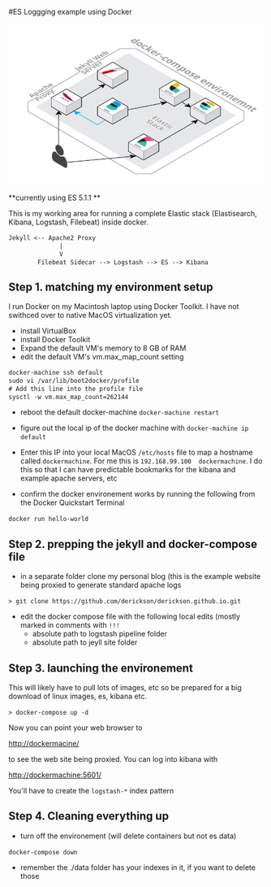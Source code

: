 #ES Loggging example using Docker

![Diagram](diagram.png)

**currently using ES 5.1.1 **

This is my working area for running a complete Elastic stack (Elastisearch, Kibana, Logstash, Filebeat) inside docker.

```
Jekyll <-- Apache2 Proxy 
              |
              V
        Filebeat Sidecar --> Logstash --> ES --> Kibana
```

## Step 1. matching my environment setup

I run Docker on my Macintosh laptop using Docker Toolkit.  I have not swithced over to native MacOS virtualization yet.

* install VirtualBox
* install Docker Toolkit
* Expand the default VM's memory to 8 GB of RAM
* edit the default VM's vm.max_map_count setting 

```
docker-machine ssh default
sudo vi /var/lib/boot2docker/profile
# Add this line into the profile file
sysctl -w vm.max_map_count=262144
```

* reboot the default docker-machine ```docker-machine restart```
* figure out the local ip of the docker machine with ```docker-machine ip default```
* Enter this IP into your local MacOS ```/etc/hosts``` file to map a hostname called ```dockermachine```.  For me this is ```192.168.99.100  dockermachine```.  I do this so that I can have predictable bookmarks for the kibana and example apache servers, etc

* confirm the docker environement works by running the following from the Docker Quickstart Terminal

```docker run hello-world```


## Step 2. prepping the jekyll and docker-compose file

* in a separate folder clone my personal blog (this is the example website being proxied to generate standard apache logs

```> git clone https://github.com/derickson/derickson.github.io.git```

* edit the docker compose file with the following local edits (mostly marked in comments with ```!!!```
	* absolute path to logstash pipeline folder
	* absolute path to jeyll site folder

## Step 3. launching the environement

This will likely have to pull lots of images, etc so be prepared for a big download of linux images, es, kibana etc.

```> docker-compose up -d```

Now you can point your web browser to 

[http://dockermacine/](http://dockermacine/)

to see the web site being proxied.  You can log into kibana with

[http://dockermachine:5601/](http://dockermachine:5601/)

You'll have to create the ```logstash-*``` index pattern

## Step 4. Cleaning everything up

* turn off the environement (will delete containers but not es data)

```docker-compose down```

* remember the ./data folder has your indexes in it, if you want to delete those

